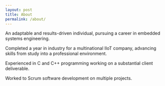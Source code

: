 ```yaml
---
layout: post
title: About
permalink: /about/
---
```

An adaptable and results-driven individual, pursuing a career in embedded systems engineering.

Completed a year in industry for a multinational IIoT company, advancing skills from study into a professional environment.

Experienced in C and C++ programming working on a substantial client deliverable.

Worked to Scrum software development on multiple projects.